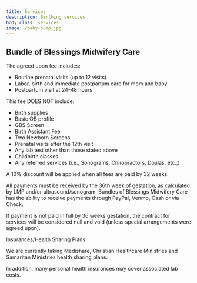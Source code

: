 ```yaml
---
title: Services
description: Birthing services
body_class: services
image: /baby-bump.jpg
---
```


## Bundle of Blessings Midwifery Care

The agreed upon fee includes:

- Routine prenatal visits (up to 12 visits)
- Labor, birth and immediate postpartum care for mom and baby
- Postpartum visit at 24-48 hours

This fee DOES NOT include:

- Birth supplies
- Basic OB profile
- GBS Screen
- Birth Assistant Fee
- Two Newborn Screens
- Prenatal visits after the 12th visit
- Any lab test other than those stated above
- Childbirth classes
- Any referred services (i.e., Sonograms, Chiropractors, Doulas, etc.,)

A 10% discount will be applied when all fees are paid by 32 weeks.

All payments must be received by the 36th week of gestation, as calculated by LMP and/or ultrasound/sonogram. Bundles of Blessings Midwifery Care has the ability to receive payments through PayPal, Venmo, Cash or via Check.

If payment is not paid in full by 36 weeks gestation, the contract for services will be considered null and void (unless special arrangements were agreed upon).

Insurances/Health Sharing Plans

We are currently taking Medishare, Christian Healthcare Ministries and Samaritan Ministries health sharing plans.

In addition, many personal health insurances may cover associated lab costs.
